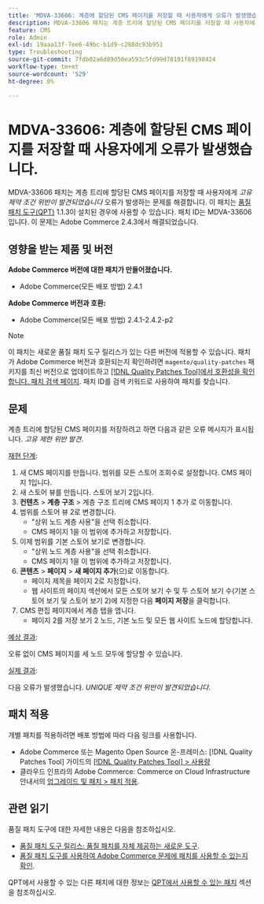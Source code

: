 ```yaml
---
title: 'MDVA-33606: 계층에 할당된 CMS 페이지를 저장할 때 사용자에게 오류가 발생했습니다.'
description: MDVA-33606 패치는 계층 트리에 할당된 CMS 페이지를 저장할 때 사용자에게 *고유 제한 위반 발견* 오류가 발생하는 문제를 해결합니다. 이 패치는 [Quality Patches Tool (QPT)](https://experienceleague.adobe.com/en/docs/commerce-operations/tools/quality-patches-tool/quality-patches-tool-to-self-serve-quality-patches) 1.1.3이 설치된 경우 사용할 수 있습니다. 패치 ID는 MDVA-33606입니다. 이 문제는 Adobe Commerce 2.4.3에서 해결되었습니다.
feature: CMS
role: Admin
exl-id: 19aaa13f-7ee6-49bc-b1d9-c288dc93b951
type: Troubleshooting
source-git-commit: 7fdb02a6d89d50ea593c5fd99d78101f89198424
workflow-type: tm+mt
source-wordcount: '529'
ht-degree: 0%

---
```


# MDVA-33606: 계층에 할당된 CMS 페이지를 저장할 때 사용자에게 오류가 발생했습니다.

MDVA-33606 패치는 계층 트리에 할당된 CMS 페이지를 저장할 때 사용자에게 *고유 제약 조건 위반이 발견되었습니다* 오류가 발생하는 문제를 해결합니다. 이 패치는 [품질 패치 도구(QPT)](https://experienceleague.adobe.com/en/docs/commerce-operations/tools/quality-patches-tool/quality-patches-tool-to-self-serve-quality-patches) 1.1.3이 설치된 경우에 사용할 수 있습니다. 패치 ID는 MDVA-33606입니다. 이 문제는 Adobe Commerce 2.4.3에서 해결되었습니다.

## 영향을 받는 제품 및 버전

**Adobe Commerce 버전에 대한 패치가 만들어졌습니다.**

* Adobe Commerce(모든 배포 방법) 2.4.1

**Adobe Commerce 버전과 호환:**

* Adobe Commerce(모든 배포 방법) 2.4.1-2.4.2-p2

>[!NOTE]
>
>이 패치는 새로운 품질 패치 도구 릴리스가 있는 다른 버전에 적용할 수 있습니다. 패치가 Adobe Commerce 버전과 호환되는지 확인하려면 `magento/quality-patches` 패키지를 최신 버전으로 업데이트하고 [[!DNL Quality Patches Tool]에서 호환성을 확인합니다. 패치 검색 페이지](https://experienceleague.adobe.com/en/docs/commerce-operations/tools/quality-patches-tool/quality-patches-tool-to-self-serve-quality-patches). 패치 ID를 검색 키워드로 사용하여 패치를 찾습니다.

## 문제

계층 트리에 할당된 CMS 페이지를 저장하려고 하면 다음과 같은 오류 메시지가 표시됩니다. *고유 제한 위반 발견*.

<u>재현 단계</u>:

1. 새 CMS 페이지를 만듭니다. 범위를 모든 스토어 조회수로 설정합니다. CMS 페이지 1입니다.
1. 새 스토어 뷰를 만듭니다. 스토어 보기 2입니다.
1. **컨텐츠** > **계층 구조** > 계층 구조 트리에 CMS 페이지 1 추가 로 이동합니다.
1. 범위를 스토어 뷰 2로 변경합니다.
   * &quot;상위 노드 계층 사용&quot;을 선택 취소합니다.
   * CMS 페이지 1을 이 범위에 추가하고 저장합니다.
1. 이제 범위를 기본 스토어 보기로 변경합니다.
   * &quot;상위 노드 계층 사용&quot;을 선택 취소합니다.
   * CMS 페이지 1을 이 범위에 추가하고 저장합니다.
1. **콘텐츠** > **페이지** > **새 페이지 추가**(으)로 이동합니다.
   * 페이지 제목을 페이지 2로 지정합니다.
   * 웹 사이트의 페이지 섹션에서 모든 스토어 보기 수 및 두 스토어 보기 수(기본 스토어 보기 및 스토어 보기 2)에 지정한 다음 **페이지 저장**&#x200B;을 클릭합니다.
1. CMS 편집 페이지에서 계층 탭을 엽니다.
   * 페이지 2를 저장 보기 2 노드, 기본 노드 및 모든 웹 사이트 노드에 할당합니다.

<u>예상 결과</u>:

오류 없이 CMS 페이지를 세 노드 모두에 할당할 수 있습니다.

<u>실제 결과</u>:

다음 오류가 발생했습니다. *UNIQUE 제약 조건 위반이 발견되었습니다*.

## 패치 적용

개별 패치를 적용하려면 배포 방법에 따라 다음 링크를 사용합니다.

* Adobe Commerce 또는 Magento Open Source 온-프레미스: [!DNL Quality Patches Tool] 가이드의 [[!DNL Quality Patches Tool] > 사용량](/help/tools/quality-patches-tool/usage.md)
* 클라우드 인프라의 Adobe Commerce: Commerce on Cloud Infrastructure 안내서의 [업그레이드 및 패치 > 패치 적용](https://experienceleague.adobe.com/docs/commerce-cloud-service/user-guide/develop/upgrade/apply-patches.html).

## 관련 읽기

품질 패치 도구에 대한 자세한 내용은 다음을 참조하십시오.

* [품질 패치 도구 릴리스: 품질 패치를 자체 제공하는 새로운 도구](https://experienceleague.adobe.com/en/docs/commerce-operations/tools/quality-patches-tool/quality-patches-tool-to-self-serve-quality-patches).
* [품질 패치 도구를 사용하여 Adobe Commerce 문제에 패치를 사용할 수 있는지 확인](/help/tools/quality-patches-tool/patches-available-in-qpt/check-patch-for-magento-issue-with-magento-quality-patches.md).

QPT에서 사용할 수 있는 다른 패치에 대한 정보는 [QPT에서 사용할 수 있는 패치](https://support.magento.com/hc/en-us/sections/360010506631-Patches-available-in-MQP-tool-) 섹션을 참조하십시오.
